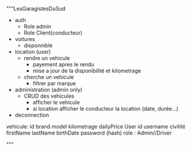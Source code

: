 """LesGaragistesDuSud

- auth
  - Role admin
  - Role Client(conducteur)
- voitures
  - disponnible
- location (user)
  - rendre un vehicule
    - payement apres le
      rendu
    - mise a jour de la
      disponibilité
      et kilometrage
  - cherche un vehicule
    - filtrer par marque
- administration (admin only)
  - CRUD des vehicules
    - afficher le vehicule
    - si location afficher
      le conducteur
      la location
      (date, durée...)
- deconnection

vehicule:
id
brand
model
kilometrage
dailyPrice
User
id
username
civilité
firstName
lastName
birthDate
password (hash)
role : Admin//Driver

"""

